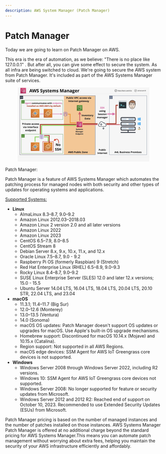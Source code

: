 ```yaml
---
description: AWS System Manager (Patch Manager)
---
```


# Patch Manager

Today we are going to learn on  Patch Manager on AWS.

This era is the era of automation, as we believe: "There is no place like 127.0.0.1" . But after all, you can give some effect to secure the system. As all infra are being switched to cloud. We're going to secure the AWS system from Patch Manager. It's included as part of the AWS Systems Manager suite of services.

<figure><img src="../../.gitbook/assets/image (1) (1) (1) (1) (1) (1) (1) (1) (1).png" alt=""><figcaption></figcaption></figure>

Patch Manager:&#x20;

Patch Manager is a feature of AWS Systems Manager which automates the patching process for managed nodes with both security and other types of updates for operating systems and applications.

[Supported Systems: ](https://docs.aws.amazon.com/systems-manager/latest/userguide/patch-manager-prerequisites.html)

* **Linux**
  * AlmaLinux 8.3–8.7, 9.0–9.2
  * Amazon Linux 2012.03–2018.03
  * Amazon Linux 2 version 2.0 and all later versions
  * Amazon Linux 2022
  * Amazon Linux 2023
  * CentOS 6.5–7.9, 8.0–8.5
  * CentOS Stream 8
  * Debian Server 8.x, 9.x, 10.x, 11.x, and 12.x
  * Oracle Linux 7.5–8.7, 9.0 - 9.2
  * Raspberry Pi OS (formerly Raspbian) 9 (Stretch)
  * Red Hat Enterprise Linux (RHEL) 6.5–8.9, 9.0–9.3
  * Rocky Linux 8.4–8.7, 9.0–9.2
  * SUSE Linux Enterprise Server (SLES) 12.0 and later 12.x versions; 15.0 - 15.5
  * Ubuntu Server 14.04 LTS, 16.04 LTS, 18.04 LTS, 20.04 LTS, 20.10 STR, 22.04 LTS, and 23.04
* **macOS**
  * 11.3.1; 11.4–11.7 (Big Sur)
  * 12.0–12.6 (Monterey)
  * 13.0–13.5 (Ventura)
  * 14.0 (Sonoma)
  * macOS OS updates: Patch Manager doesn't support OS updates or upgrades for macOS. Use Apple's built-in OS upgrade mechanisms.
  * Homebrew support: Discontinued for macOS 10.14.x (Mojave) and 10.15.x (Catalina).
  * Region support: Not supported in all AWS Regions.
  * macOS edge devices: SSM Agent for AWS IoT Greengrass core devices is not supported.
* **Windows**
  * Windows Server 2008 through Windows Server 2022, including R2 versions.
  * Windows 10: SSM Agent for AWS IoT Greengrass core devices not supported.
  * Windows Server 2008: No longer supported for feature or security updates from Microsoft.
  * Windows Server 2012 and 2012 R2: Reached end of support on October 10, 2023. Recommended to use Extended Security Updates (ESUs) from Microsoft.

Patch Manager pricing is based on the number of managed instances and the number of patches installed on those instances. AWS Systems Manager Patch Manager is offered at no additional charge beyond the standard pricing for AWS Systems Manager.This means you can automate patch management without worrying about extra fees, helping you maintain the security of your AWS infrastructure efficiently and affordably.

